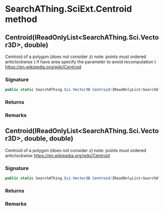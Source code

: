 # SearchAThing.SciExt.Centroid method
## Centroid(IReadOnlyList<SearchAThing.Sci.Vector3D>, double)
Centroid of a polygon (does not consider z)
            note: points must ordered anticlockwise
            ( if have area specify the parameter to avoid recomputation )
            https://en.wikipedia.org/wiki/Centroid

### Signature
```csharp
public static SearchAThing.Sci.Vector3D Centroid(IReadOnlyList<SearchAThing.Sci.Vector3D> pts, double tol)
```
### Returns

### Remarks

## Centroid(IReadOnlyList<SearchAThing.Sci.Vector3D>, double, double)
Centroid of a polygon (does not consider z)
            note: points must ordered anticlockwise
            https://en.wikipedia.org/wiki/Centroid

### Signature
```csharp
public static SearchAThing.Sci.Vector3D Centroid(IReadOnlyList<SearchAThing.Sci.Vector3D> pts, double tol, double area)
```
### Returns

### Remarks


